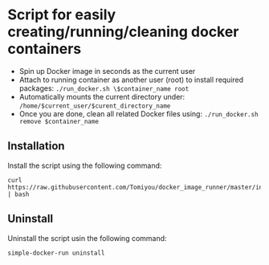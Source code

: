 # Script for easily creating/running/cleaning docker containers
- Spin up Docker image in seconds as the current user
- Attach to running container as another user (root) to install required packages: `./run_docker.sh \$container_name root`
- Automatically mounts the current directory under: `/home/$current_user/$curent_directory_name`
- Once you are done, clean all related Docker files using: `./run_docker.sh remove $container_name`

## Installation

Install the script using the following command:
```
curl https://raw.githubusercontent.com/Tomiyou/docker_image_runner/master/install.sh | bash
```

## Uninstall

Uninstall the script usin the following command:
```
simple-docker-run uninstall
```
